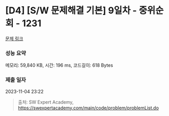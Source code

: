 # [D4] [S/W 문제해결 기본] 9일차 - 중위순회 - 1231 

[문제 링크](https://swexpertacademy.com/main/code/problem/problemDetail.do?contestProbId=AV140YnqAIECFAYD) 

### 성능 요약

메모리: 59,840 KB, 시간: 196 ms, 코드길이: 618 Bytes

### 제출 일자

2023-11-04 23:22



> 출처: SW Expert Academy, https://swexpertacademy.com/main/code/problem/problemList.do